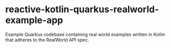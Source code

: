 # reactive-kotlin-quarkus-realworld-example-app
Example Quarkus codebase containing real world examples written in Kotlin that adheres to the RealWorld API spec. 
